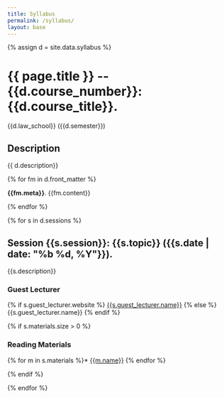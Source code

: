 ```yaml
---
title: Syllabus
permalink: /syllabus/
layout: base
---
```


{% assign d = site.data.syllabus %}

# {{ page.title }} -- {{d.course_number}}: {{d.course_title}}.

{{d.law_school}} ({{d.semester}})

## Description
{{ d.description}}

{% for fm in d.front_matter %}

**{{fm.meta}}**. {{fm.content}}

{% endfor %}

{% for s in d.sessions %}

## Session {{s.session}}: {{s.topic}} ({{s.date | date: "%b %d, %Y"}}).

{{s.description}}

### Guest Lecturer

{% if s.guest_lecturer.website %}
[{{s.guest_lecturer.name}}]({{s.guest_lecturer.website}})
{% else %}
{{s.guest_lecturer.name}}
{% endif %}

{% if s.materials.size > 0 %}

### Reading Materials

{% for m in s.materials %}* [{{m.name}}]({{m.url}})
{% endfor %}

{% endif %}

{% endfor %}
